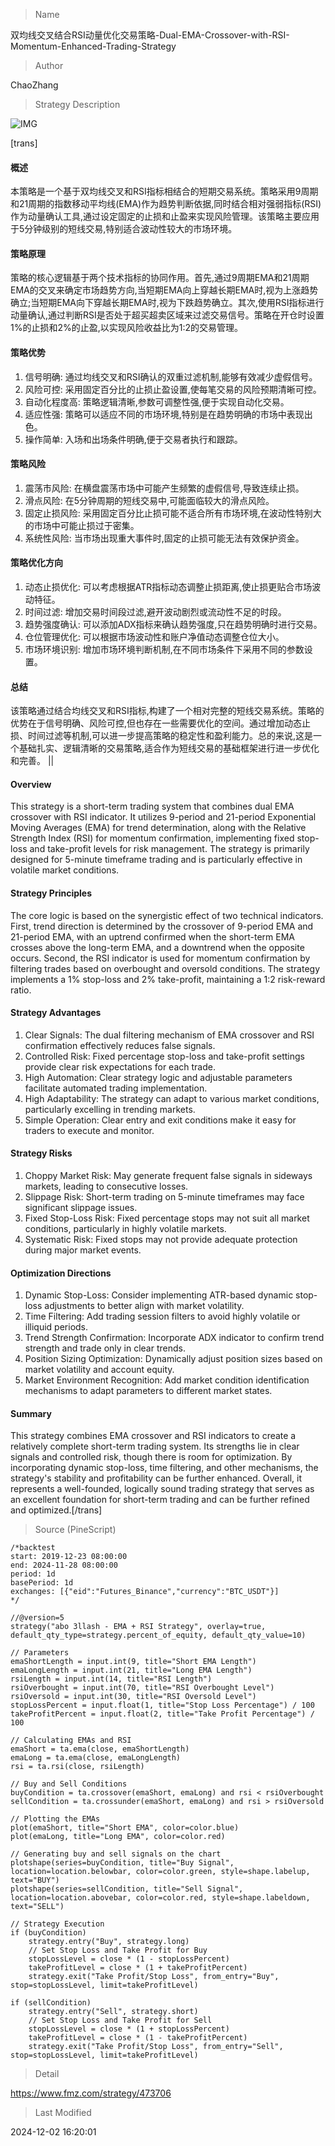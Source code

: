 
> Name

双均线交叉结合RSI动量优化交易策略-Dual-EMA-Crossover-with-RSI-Momentum-Enhanced-Trading-Strategy

> Author

ChaoZhang

> Strategy Description

![IMG](https://www.fmz.com/upload/asset/d763abf7bc7af9334c.png)

[trans]
#### 概述
本策略是一个基于双均线交叉和RSI指标相结合的短期交易系统。策略采用9周期和21周期的指数移动平均线(EMA)作为趋势判断依据,同时结合相对强弱指标(RSI)作为动量确认工具,通过设定固定的止损和止盈来实现风险管理。该策略主要应用于5分钟级别的短线交易,特别适合波动性较大的市场环境。

#### 策略原理
策略的核心逻辑基于两个技术指标的协同作用。首先,通过9周期EMA和21周期EMA的交叉来确定市场趋势方向,当短期EMA向上穿越长期EMA时,视为上涨趋势确立;当短期EMA向下穿越长期EMA时,视为下跌趋势确立。其次,使用RSI指标进行动量确认,通过判断RSI是否处于超买超卖区域来过滤交易信号。策略在开仓时设置1%的止损和2%的止盈,以实现风险收益比为1:2的交易管理。

#### 策略优势
1. 信号明确: 通过均线交叉和RSI确认的双重过滤机制,能够有效减少虚假信号。
2. 风险可控: 采用固定百分比的止损止盈设置,使每笔交易的风险预期清晰可控。
3. 自动化程度高: 策略逻辑清晰,参数可调整性强,便于实现自动化交易。
4. 适应性强: 策略可以适应不同的市场环境,特别是在趋势明确的市场中表现出色。
5. 操作简单: 入场和出场条件明确,便于交易者执行和跟踪。

#### 策略风险
1. 震荡市风险: 在横盘震荡市场中可能产生频繁的虚假信号,导致连续止损。
2. 滑点风险: 在5分钟周期的短线交易中,可能面临较大的滑点风险。
3. 固定止损风险: 采用固定百分比止损可能不适合所有市场环境,在波动性特别大的市场中可能止损过于密集。
4. 系统性风险: 当市场出现重大事件时,固定的止损可能无法有效保护资金。

#### 策略优化方向
1. 动态止损优化: 可以考虑根据ATR指标动态调整止损距离,使止损更贴合市场波动特征。
2. 时间过滤: 增加交易时间段过滤,避开波动剧烈或流动性不足的时段。
3. 趋势强度确认: 可以添加ADX指标来确认趋势强度,只在趋势明确时进行交易。
4. 仓位管理优化: 可以根据市场波动性和账户净值动态调整仓位大小。
5. 市场环境识别: 增加市场环境判断机制,在不同市场条件下采用不同的参数设置。

#### 总结
该策略通过结合均线交叉和RSI指标,构建了一个相对完整的短线交易系统。策略的优势在于信号明确、风险可控,但也存在一些需要优化的空间。通过增加动态止损、时间过滤等机制,可以进一步提高策略的稳定性和盈利能力。总的来说,这是一个基础扎实、逻辑清晰的交易策略,适合作为短线交易的基础框架进行进一步优化和完善。 || 

#### Overview
This strategy is a short-term trading system that combines dual EMA crossover with RSI indicator. It utilizes 9-period and 21-period Exponential Moving Averages (EMA) for trend determination, along with the Relative Strength Index (RSI) for momentum confirmation, implementing fixed stop-loss and take-profit levels for risk management. The strategy is primarily designed for 5-minute timeframe trading and is particularly effective in volatile market conditions.

#### Strategy Principles
The core logic is based on the synergistic effect of two technical indicators. First, trend direction is determined by the crossover of 9-period EMA and 21-period EMA, with an uptrend confirmed when the short-term EMA crosses above the long-term EMA, and a downtrend when the opposite occurs. Second, the RSI indicator is used for momentum confirmation by filtering trades based on overbought and oversold conditions. The strategy implements a 1% stop-loss and 2% take-profit, maintaining a 1:2 risk-reward ratio.

#### Strategy Advantages
1. Clear Signals: The dual filtering mechanism of EMA crossover and RSI confirmation effectively reduces false signals.
2. Controlled Risk: Fixed percentage stop-loss and take-profit settings provide clear risk expectations for each trade.
3. High Automation: Clear strategy logic and adjustable parameters facilitate automated trading implementation.
4. High Adaptability: The strategy can adapt to various market conditions, particularly excelling in trending markets.
5. Simple Operation: Clear entry and exit conditions make it easy for traders to execute and monitor.

#### Strategy Risks
1. Choppy Market Risk: May generate frequent false signals in sideways markets, leading to consecutive losses.
2. Slippage Risk: Short-term trading on 5-minute timeframes may face significant slippage issues.
3. Fixed Stop-Loss Risk: Fixed percentage stops may not suit all market conditions, particularly in highly volatile markets.
4. Systematic Risk: Fixed stops may not provide adequate protection during major market events.

#### Optimization Directions
1. Dynamic Stop-Loss: Consider implementing ATR-based dynamic stop-loss adjustments to better align with market volatility.
2. Time Filtering: Add trading session filters to avoid highly volatile or illiquid periods.
3. Trend Strength Confirmation: Incorporate ADX indicator to confirm trend strength and trade only in clear trends.
4. Position Sizing Optimization: Dynamically adjust position sizes based on market volatility and account equity.
5. Market Environment Recognition: Add market condition identification mechanisms to adapt parameters to different market states.

#### Summary
This strategy combines EMA crossover and RSI indicators to create a relatively complete short-term trading system. Its strengths lie in clear signals and controlled risk, though there is room for optimization. By incorporating dynamic stop-loss, time filtering, and other mechanisms, the strategy's stability and profitability can be further enhanced. Overall, it represents a well-founded, logically sound trading strategy that serves as an excellent foundation for short-term trading and can be further refined and optimized.[/trans]



> Source (PineScript)

``` pinescript
/*backtest
start: 2019-12-23 08:00:00
end: 2024-11-28 08:00:00
period: 1d
basePeriod: 1d
exchanges: [{"eid":"Futures_Binance","currency":"BTC_USDT"}]
*/

//@version=5
strategy("abo 3llash - EMA + RSI Strategy", overlay=true, default_qty_type=strategy.percent_of_equity, default_qty_value=10)

// Parameters
emaShortLength = input.int(9, title="Short EMA Length")
emaLongLength = input.int(21, title="Long EMA Length")
rsiLength = input.int(14, title="RSI Length")
rsiOverbought = input.int(70, title="RSI Overbought Level")
rsiOversold = input.int(30, title="RSI Oversold Level")
stopLossPercent = input.float(1, title="Stop Loss Percentage") / 100
takeProfitPercent = input.float(2, title="Take Profit Percentage") / 100

// Calculating EMAs and RSI
emaShort = ta.ema(close, emaShortLength)
emaLong = ta.ema(close, emaLongLength)
rsi = ta.rsi(close, rsiLength)

// Buy and Sell Conditions
buyCondition = ta.crossover(emaShort, emaLong) and rsi < rsiOverbought
sellCondition = ta.crossunder(emaShort, emaLong) and rsi > rsiOversold

// Plotting the EMAs
plot(emaShort, title="Short EMA", color=color.blue)
plot(emaLong, title="Long EMA", color=color.red)

// Generating buy and sell signals on the chart
plotshape(series=buyCondition, title="Buy Signal", location=location.belowbar, color=color.green, style=shape.labelup, text="BUY")
plotshape(series=sellCondition, title="Sell Signal", location=location.abovebar, color=color.red, style=shape.labeldown, text="SELL")

// Strategy Execution
if (buyCondition)
    strategy.entry("Buy", strategy.long)
    // Set Stop Loss and Take Profit for Buy
    stopLossLevel = close * (1 - stopLossPercent)
    takeProfitLevel = close * (1 + takeProfitPercent)
    strategy.exit("Take Profit/Stop Loss", from_entry="Buy", stop=stopLossLevel, limit=takeProfitLevel)

if (sellCondition)
    strategy.entry("Sell", strategy.short)
    // Set Stop Loss and Take Profit for Sell
    stopLossLevel = close * (1 + stopLossPercent)
    takeProfitLevel = close * (1 - takeProfitPercent)
    strategy.exit("Take Profit/Stop Loss", from_entry="Sell", stop=stopLossLevel, limit=takeProfitLevel)

```

> Detail

https://www.fmz.com/strategy/473706

> Last Modified

2024-12-02 16:20:01
